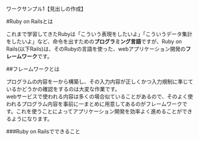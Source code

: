 ワークサンプル1【見出しの作成】

#Ruby on Railsとは

これまで学習してきたRubyは「こういう表現をしたいよ」「こういうデータ集計をしたいよ」など、命令を出すための**プログラミング言語**ですが、Ruby on Rails(以下Rails)は、そのRubyの言語を使った、webアプリケーション開発の**フレームワーク**です。

##フレームワークとは

プログラムの内容を一から構築し、その入力内容が正しくかつ入力規制に準じているかどうかの確認をするのは大変な作業です。  
webサービスで使われる内容は多くの場合似ていることがあるので、そのよく使われるプログラム内容を事前に一まとめに用意してあるのがフレームワークです。これを使うことによってアプリケーション開発を効率よく進めることができるようになります。

###Ruby on Railsでできること

